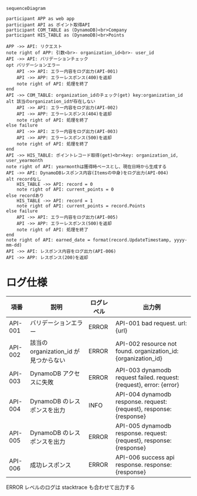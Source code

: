 ```mermaid
sequenceDiagram

participant APP as web app
participant API as ポイント取得API
participant COM_TABLE as (DynamoDB)<br>Company
participant HIS_TABLE as (DynamoDB)<br>Points

APP ->> API: リクエスト
note right of APP: 引数<br>- organization_id<br>- user_id
API ->> API: バリデーションチェック
opt バリデーションエラー
    API ->> API: エラー内容をログ出力(API-001)
    API ->> APP: エラーレスポンス(400)を返却
    note right of API: 処理を終了
end
API ->> COM_TABLE: organization_idのチェック(get) key:organization_id
alt 該当のorganization_idが存在しない
    API ->> API: エラー内容をログ出力(API-002)
    API ->> APP: エラーレスポンス(404)を返却
    note right of API: 処理を終了
else failure
    API ->> API: エラー内容をログ出力(API-003)
    API ->> APP: エラーレスポンス(500)を返却
    note right of API: 処理を終了
end
API ->> HIS_TABLE: ポイントレコード取得(get)<br>key: organization_id, user_yearmonth
note right of API: yearmonthは獲得時ベースとし、現在日時から生成する
API ->> API: DynamoDBレスポンス内容(Itemsの中身)をログ出力(API-004)
alt recordなし
    HIS_TABLE ->> API: record = 0
    note right of API: current_points = 0
else recordあり
    HIS_TABLE ->> API: record = 1
    note right of API: current_points = record.Points
else failure
    API ->> API: エラー内容をログ出力(API-005)
    API ->> APP: エラーレスポンス(500)を返却
    note right of API: 処理を終了
end
note right of API: earned_date = format(record.UpdateTimestamp, yyyy-mm-dd)
API ->> API: レスポンス内容をログ出力(API-006)
API ->> APP: レスポンス(200)を返却
```

# ログ仕様
| 項番      | 説明                          | ログレベル | 出力例                                                                |
|---------|-----------------------------|-------|--------------------------------------------------------------------|
| API-001 | バリデーションエラー                  | ERROR | API-001 bad request. url: {url}                                    |
| API-002 | 該当の organization_id が見つからない | ERROR | API-002 resource not found. organization_id: {organization_id}     |
| API-003 | DynamoDB アクセスに失敗            | ERROR | API-003 dynamodb request failed. request:{request}, error: {error} |
| API-004 | DynamoDB のレスポンスを出力          | INFO  | API-004 dynamodb response. request:{request}, response: {response} |
| API-005 | DynamoDB のレスポンスを出力          | ERROR  | API-005 dynamodb response. request:{request}, response: {response} |
| API-006 | 成功レスポンス                     | ERROR  | API-006 success api response. response:{response}                  |

ERROR レベルのログは stacktrace も合わせて出力する

